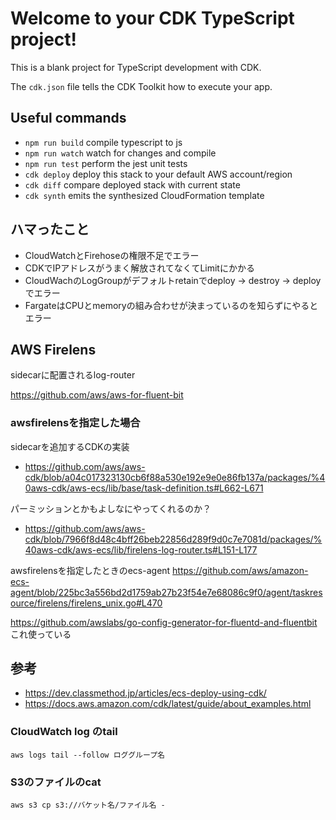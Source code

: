 # Welcome to your CDK TypeScript project!

This is a blank project for TypeScript development with CDK.

The `cdk.json` file tells the CDK Toolkit how to execute your app.

## Useful commands

 * `npm run build`   compile typescript to js
 * `npm run watch`   watch for changes and compile
 * `npm run test`    perform the jest unit tests
 * `cdk deploy`      deploy this stack to your default AWS account/region
 * `cdk diff`        compare deployed stack with current state
 * `cdk synth`       emits the synthesized CloudFormation template

## ハマったこと
* CloudWatchとFirehoseの権限不足でエラー
* CDKでIPアドレスがうまく解放されてなくてLimitにかかる
* CloudWachのLogGroupがデフォルトretainでdeploy -> destroy -> deployでエラー
* FargateはCPUとmemoryの組み合わせが決まっているのを知らずにやるとエラー

## AWS Firelens
sidecarに配置されるlog-router

https://github.com/aws/aws-for-fluent-bit

### awsfirelensを指定した場合
sidecarを追加するCDKの実装
* https://github.com/aws/aws-cdk/blob/a04c017323130cb6f88a530e192e9e0e86fb137a/packages/%40aws-cdk/aws-ecs/lib/base/task-definition.ts#L662-L671

パーミッションとかもよしなにやってくれるのか？
* https://github.com/aws/aws-cdk/blob/7966f8d48c4bff26beb22856d289f9d0c7e7081d/packages/%40aws-cdk/aws-ecs/lib/firelens-log-router.ts#L151-L177

awsfirelensを指定したときのecs-agent
https://github.com/aws/amazon-ecs-agent/blob/225bc3a556bd2d1759ab27b23f54e7e68086c9f0/agent/taskresource/firelens/firelens_unix.go#L470

https://github.com/awslabs/go-config-generator-for-fluentd-and-fluentbit これ使っている

## 参考
* https://dev.classmethod.jp/articles/ecs-deploy-using-cdk/
* https://docs.aws.amazon.com/cdk/latest/guide/about_examples.html

### CloudWatch log のtail
```
aws logs tail --follow ロググループ名
```

### S3のファイルのcat
```
aws s3 cp s3://バケット名/ファイル名 -
```
